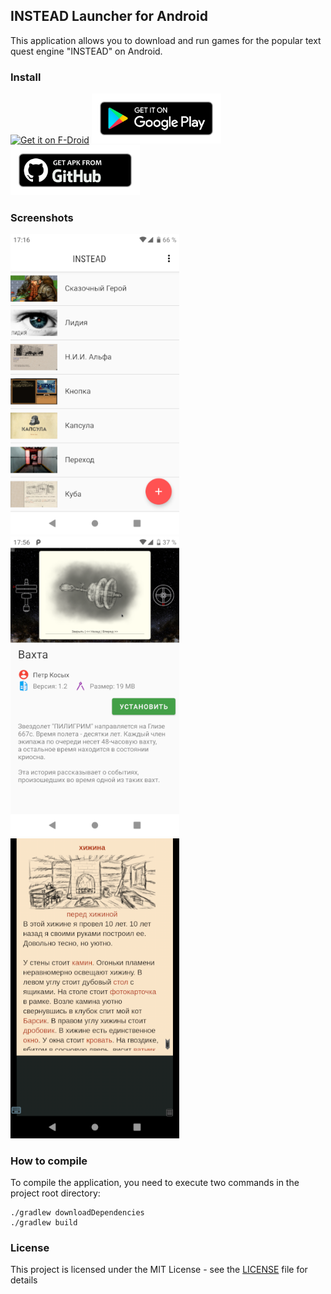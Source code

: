 ## INSTEAD Launcher for Android
This application allows you to download and run games for the popular text quest engine "INSTEAD" on Android.

### Install

[<img src="https://fdroid.gitlab.io/artwork/badge/get-it-on.png"
     alt="Get it on F-Droid"
     height="80">](https://f-droid.org/packages/org.emunix.insteadlauncher/)
[<img src="/images/badges/google-play.png"
     alt="Get it on Google Play"
     height="80">](https://play.google.com/store/apps/details?id=org.emunix.insteadlauncher)
[<img src="/images/badges/github.png"
     alt="Get it on Github"
     height="80">](https://github.com/btimofeev/instead-launcher-android/releases)

### Screenshots

<img src="/images/screenshots/screenshot_1.png" width="270"> <img src="/images/screenshots/screenshot_2.png" width="270"> <img src="/images/screenshots/screenshot_3.png" width="270">

### How to compile
To compile the application, you need to execute two commands in the project root directory:

```
./gradlew downloadDependencies
./gradlew build
```

### License

This project is licensed under the MIT License - see the [LICENSE](LICENSE) file for details
